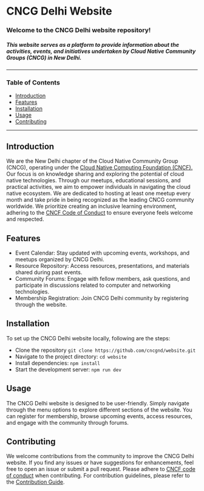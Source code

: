 
#  CNCG Delhi Website                                                                                                                                        

### Welcome to the CNCG Delhi website repository!
 ##### This website serves as a platform to provide information about the activities, events, and initiatives undertaken by Cloud Native Community Groups (CNCG) in New Delhi.
---
### Table of Contents
* [Introduction](#introduction)
* [Features](#features)
* [Installation](#installation)
* [Usage](#usage)
* [Contributing](#contribution)
<!-- License -->
---
## Introduction  <a name="introduction"></a>
We are the New Delhi chapter of the Cloud Native Community Group (CNCG), operating under the [Cloud Native Computing Foundation (CNCF).](http://cncf.io/) Our focus is on knowledge sharing and exploring the potential of cloud native technologies. Through our meetups, educational sessions, and practical activities, we aim to empower individuals in navigating the cloud native ecosystem. We are dedicated to hosting at least one meetup every month and take pride in being recognized as the leading CNCG community worldwide. We prioritize creating an inclusive learning environment, adhering to the [CNCF Code of Conduct](https://www.cncf.io/conduct/) to ensure everyone feels welcome and respected.

## Features <a name="features"></a>
* Event Calendar: Stay updated with upcoming events, workshops, and meetups organized by CNCG Delhi.
* Resource Repository: Access resources, presentations, and materials shared during past events.
* Community Forums: Engage with fellow members, ask questions, and participate in discussions related to computer and networking technologies.
* Membership Registration: Join CNCG Delhi community by registering through the website.
##  Installation <a name="installation"></a>
To set up the CNCG Delhi website locally, following are the steps:

* Clone the repository
`git clone https://github.com/cncgnd/website.git`
* Navigate to the project directory: 
`cd website`
* Install dependencies: 
`npm install`
* Start the development server: 
 `npm run dev`
## Usage <a name="usage"></a>
The CNCG Delhi website is designed to be user-friendly. Simply navigate through the menu options to explore different sections of the website. You can register for membership, browse upcoming events, access resources, and engage with the community through forums.

## Contributing <a name="contribution"></a>
We welcome contributions from the community to improve the CNCG Delhi website. If you find any issues or have suggestions for enhancements, feel free to open an issue or submit a pull request. Please adhere to [CNCF code of conduct](https://www.cncf.io/conduct/) when contributing.
For contribution guidelines, please refer to the [Contribution Guide](./contribution.md).
